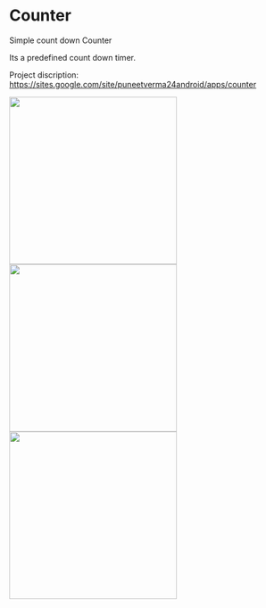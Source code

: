# Counter
Simple count down Counter

Its a predefined count down timer.

Project discription: https://sites.google.com/site/puneetverma24android/apps/counter


<img src="https://cloud.githubusercontent.com/assets/7248099/13917483/114093a8-ef87-11e5-8eca-1bfae90bb9c8.png" width="300">



<img src="https://cloud.githubusercontent.com/assets/7248099/13917482/1136675c-ef87-11e5-87f8-54975a33d1f8.png" width="300">



<img src="https://cloud.githubusercontent.com/assets/7248099/13917484/11d3685e-ef87-11e5-8733-df7fbe7c8a69.png" width="300">


